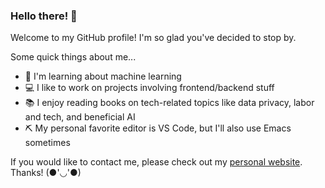 ### Hello there! 👋

Welcome to my GitHub profile! I'm so glad you've decided to stop by.

Some quick things about me...
- 🤖 I'm learning about machine learning
- 💻 I like to work on projects involving frontend/backend stuff
- 📚 I enjoy reading books on tech-related topics like data privacy, labor and tech, and beneficial AI
- ⛏ My personal favorite editor is VS Code, but I'll also use Emacs sometimes

If you would like to contact me, please check out my [personal website](https://jasonjewik.com). Thanks! (●'◡'●)

